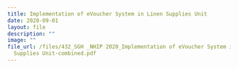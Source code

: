 ```yaml
---
title: Implementation of eVoucher System in Linen Supplies Unit
date: 2020-09-01
layout: file
description: ""
image: ""
file_url: /files/432_SGH _NHIP 2020_Implementation of eVoucher System in Linen
  Supplies Unit-combined.pdf
---
```

